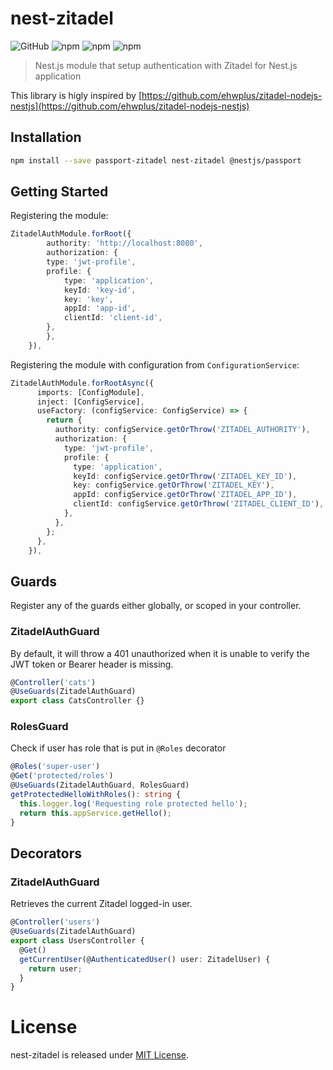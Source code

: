 # nest-zitadel

![GitHub](https://img.shields.io/github/license/ivanvs/nest-zitadel)
![npm](https://img.shields.io/npm/v/nest-zitadel)
![npm](https://img.shields.io/npm/dw/nest-zitadel)
![npm](https://img.shields.io/npm/dt/nest-zitadel)

> Nest.js module that setup authentication with Zitadel for Nest.js application

This library is higly inspired by [https://github.com/ehwplus/zitadel-nodejs-nestjs](https://github.com/ehwplus/zitadel-nodejs-nestjs)

## Installation

```bash
npm install --save passport-zitadel nest-zitadel @nestjs/passport
```

## Getting Started

Registering the module:

```typescript
ZitadelAuthModule.forRoot({
        authority: 'http://localhost:8080',
        authorization: {
        type: 'jwt-profile',
        profile: {
            type: 'application',
            keyId: 'key-id',
            key: 'key',
            appId: 'app-id',
            clientId: 'client-id',
        },
        },
    }),
```

Registering the module with configuration from `ConfigurationService`:

```typescript
ZitadelAuthModule.forRootAsync({
      imports: [ConfigModule],
      inject: [ConfigService],
      useFactory: (configService: ConfigService) => {
        return {
          authority: configService.getOrThrow('ZITADEL_AUTHORITY'),
          authorization: {
            type: 'jwt-profile',
            profile: {
              type: 'application',
              keyId: configService.getOrThrow('ZITADEL_KEY_ID'),
              key: configService.getOrThrow('ZITADEL_KEY'),
              appId: configService.getOrThrow('ZITADEL_APP_ID'),
              clientId: configService.getOrThrow('ZITADEL_CLIENT_ID'),
            },
          },
        };
      },
    }),
```

## Guards

Register any of the guards either globally, or scoped in your controller.

### ZitadelAuthGuard

By default, it will throw a 401 unauthorized when it is unable to verify the JWT token or Bearer header is missing.

```typescript
@Controller('cats')
@UseGuards(ZitadelAuthGuard)
export class CatsController {}
```

### RolesGuard

Check if user has role that is put in `@Roles` decorator

```typescript
@Roles('super-user')
@Get('protected/roles')
@UseGuards(ZitadelAuthGuard, RolesGuard)
getProtectedHelloWithRoles(): string {
  this.logger.log('Requesting role protected hello');
  return this.appService.getHello();
}
```

## Decorators

### ZitadelAuthGuard

Retrieves the current Zitadel logged-in user.

```typescript
@Controller('users')
@UseGuards(ZitadelAuthGuard)
export class UsersController {
  @Get()
  getCurrentUser(@AuthenticatedUser() user: ZitadelUser) {
    return user;
  }
}
```

# License

nest-zitadel is released under [MIT License](https://opensource.org/licenses/MIT).
